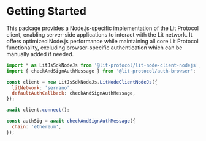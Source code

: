 # Getting Started

This package provides a Node.js-specific implementation of the Lit Protocol client, enabling server-side applications to interact with the Lit network. It offers optimized Node.js performance while maintaining all core Lit Protocol functionality, excluding browser-specific authentication which can be manually added if needed.

```js
import * as LitJsSdkNodeJs from '@lit-protocol/lit-node-client-nodejs';
import { checkAndSignAuthMessage } from '@lit-protocol/auth-browser';

const client = new LitJsSdkNodeJs.LitNodeClientNodeJs({
  litNetwork: 'serrano',
  defaultAuthCallback: checkAndSignAuthMessage,
});

await client.connect();

const authSig = await checkAndSignAuthMessage({
  chain: 'ethereum',
});
```
